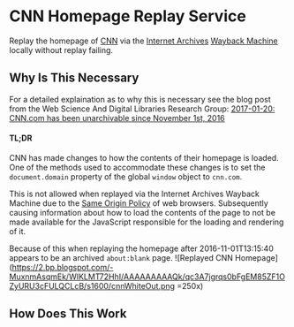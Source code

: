 # CNN Homepage Replay Service
Replay the homepage of [CNN](http://cnn.com) via the [Internet Archives](https://archive.org/)
[Wayback Machine](https://archive.org/web/) locally without replay failing.

## Why Is This Necessary
For a detailed explaination as to why this is necessary see the blog post from the
Web Science And Digital Libraries Research Group:
[2017-01-20: CNN.com has been unarchivable since November 1st, 2016](http://ws-dl.blogspot.com/2017/01/2017-01-20-cnncom-has-been-unarchivable.html)

#### TL;DR
CNN has made changes to how the contents of their homepage is loaded. One of the
methods used to accommodate these changes is to set the `document.domain` property
of the global `window` object to `cnn.com`.

This is not allowed when replayed via
the Internet Archives Wayback Machine due to the
[Same Origin Policy](https://developer.mozilla.org/en-US/docs/Web/Security/Same-origin_policy)
of web browsers. Subsequently causing information about how to load the contents of
the page to not be made available for the JavaScript responsible for the
loading and rendering of it.

Because of this when replaying the homepage after 2016-11-01T13:15:40 appears to be an archived `about:blank` page.
![Replayed CNN Homepage](https://2.bp.blogspot.com/-MuxnmAsqmEk/WIKLMT72HhI/AAAAAAAAAQk/qc3A7jgrqs0bFgEM85ZF1OZyURU3cFULQCLcB/s1600/cnnWhiteOut.png =250x)


## How Does This Work
